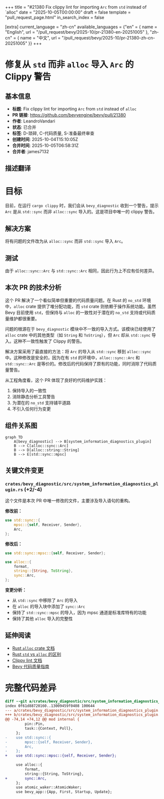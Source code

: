 +++
title = "#21380 Fix clippy lint for importing `Arc` from `std` instead of `alloc"
date = "2025-10-05T00:00:00"
draft = false
template = "pull_request_page.html"
in_search_index = false

[extra]
current_language = "zh-cn"
available_languages = {"en" = { name = "English", url = "/pull_request/bevy/2025-10/pr-21380-en-20251005" }, "zh-cn" = { name = "中文", url = "/pull_request/bevy/2025-10/pr-21380-zh-cn-20251005" }}
+++

# 修复从 `std` 而非 `alloc` 导入 `Arc` 的 Clippy 警告

## 基本信息
- **标题**: Fix clippy lint for importing `Arc` from `std` instead of `alloc`
- **PR 链接**: https://github.com/bevyengine/bevy/pull/21380
- **作者**: LeandroVandari
- **状态**: 已合并
- **标签**: D-琐碎, C-代码质量, S-准备最终审查
- **创建时间**: 2025-10-04T15:10:05Z
- **合并时间**: 2025-10-05T06:58:31Z
- **合并者**: james7132

## 描述翻译
# 目标

目前，在运行 `cargo clippy` 时，我们会从 `bevy_diagnostic` 收到一个警告，提示 `Arc` 是从 `std::sync` 而非 `alloc::sync` 导入的。这是项目中唯一的 clippy 警告。

## 解决方案

将有问题的文件改为从 `alloc::sync` 而非 `std::sync` 导入 `Arc`。

## 测试

由于 `alloc::sync::Arc` 与 `std::sync::Arc` 相同，因此行为上不应有任何差异。

## 本次 PR 的技术分析

这个 PR 解决了一个看似简单但重要的代码质量问题。在 Rust 的 `no_std` 环境中，`alloc` crate 提供了堆分配功能，而 `std` crate 则依赖于操作系统功能。虽然 Bevy 目前使用 `std`，但保持与 `alloc` 的一致性对于潜在的 `no_std` 支持或代码质量维护都很重要。

问题的根源在于 `bevy_diagnostic` 模块中不一致的导入方式。该模块已经使用了 `alloc` crate 中的其他类型（如 `String` 和 `ToString`），但 `Arc` 却从 `std::sync` 导入。这种不一致性触发了 Clippy 的警告。

解决方案采用了最直接的方法：将 `Arc` 的导入从 `std::sync` 移到 `alloc::sync` 中。这种修改是安全的，因为在有 `std` 的环境中，`alloc::sync::Arc` 和 `std::sync::Arc` 是等价的。修改后的代码保持了原有的功能，同时消除了代码质量警告。

从工程角度看，这个 PR 体现了良好的代码维护实践：
1. 保持导入的一致性
2. 消除静态分析工具警告
3. 为潜在的 `no_std` 支持铺平道路
4. 不引入任何行为变更

## 组件关系图

```mermaid
graph TD
    A[bevy_diagnostic] --> B[system_information_diagnostics_plugin]
    B --> C[alloc::sync::Arc]
    B --> D[alloc::string::String]
    B --> E[std::sync::mpsc]
```

## 关键文件变更

### `crates/bevy_diagnostic/src/system_information_diagnostics_plugin.rs` (+2/-4)

这个文件是本次 PR 中唯一修改的文件，主要涉及导入语句的重构。

**修改前：**
```rust
use std::sync::{
    mpsc::{self, Receiver, Sender},
    Arc,
};
```

**修改后：**
```rust
use std::sync::mpsc::{self, Receiver, Sender};

use alloc::{
    format,
    string::{String, ToString},
    sync::Arc,
};
```

**变更分析：**
- 从 `std::sync` 中移除了 `Arc` 的导入
- 在 `alloc` 的导入块中添加了 `sync::Arc`
- 保持了 `std::sync::mpsc` 的导入，因为 mpsc 通道是标准库特有的功能
- 保持了其他 `alloc` 导入的完整性

## 延伸阅读

- [Rust `alloc` crate 文档](https://doc.rust-lang.org/alloc/)
- [Rust `std` vs `alloc` 的区别](https://docs.rust-embedded.org/embedonomicon/smallest-no-std.html)
- [Clippy lint 文档](https://rust-lang.github.io/rust-clippy/master/)
- [Bevy 代码质量指南](https://github.com/bevyengine/bevy/blob/main/CODE_QUALITY.md)

# 完整代码差异
```diff
diff --git a/crates/bevy_diagnostic/src/system_information_diagnostics_plugin.rs b/crates/bevy_diagnostic/src/system_information_diagnostics_plugin.rs
index 0f61d88720160..13009459f0408 100644
--- a/crates/bevy_diagnostic/src/system_information_diagnostics_plugin.rs
+++ b/crates/bevy_diagnostic/src/system_information_diagnostics_plugin.rs
@@ -74,14 +74,12 @@ mod internal {
         pin::Pin,
         task::{Context, Poll},
     };
-    use std::sync::{
-        mpsc::{self, Receiver, Sender},
-        Arc,
-    };
+    use std::sync::mpsc::{self, Receiver, Sender};
 
     use alloc::{
         format,
         string::{String, ToString},
+        sync::Arc,
     };
     use atomic_waker::AtomicWaker;
     use bevy_app::{App, First, Startup, Update};
```